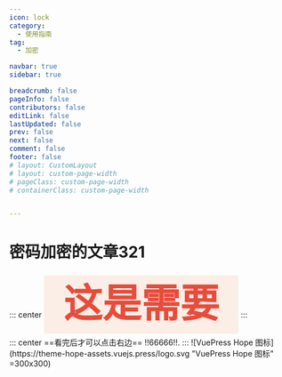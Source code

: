 ```yaml
---
icon: lock
category:
  - 使用指南
tag:
  - 加密

navbar: true
sidebar: true

breadcrumb: false
pageInfo: false
contributors: false
editLink: false
lastUpdated: false
prev: false
next: false
comment: false
footer: false
# layout: CustomLayout
# layout: custom-page-width
# pageClass: custom-page-width
# containerClass: custom-page-width


---
```


# 密码加密的文章321

::: center
<span style="color: #e74c3c; font-family: 'Comic Sans MS', cursive; font-size: 5em; font-weight: bold; background-color: #FBEEE6; padding: 0.2em 0.5em; border-radius: 4px;">这是需要</span> 
:::

<BiliBili bvid="BV1wG411X7cH" title="11122" ratio="4:3" autoplay=true />
::: center
 ==看完后才可以点击右边==  !!66666!!.
:::
![VuePress Hope 图标](https://theme-hope-assets.vuejs.press/logo.svg "VuePress Hope 图标" =300x300)
